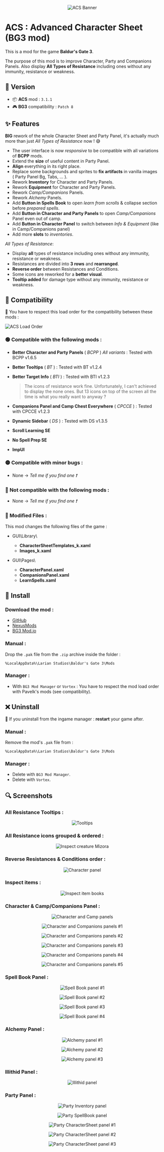 <p align="center">
  <img src="Docs/Banner/ACS_Banner_16_9.png" alt="ACS Banner"/>
</p>

# ACS : Advanced Character Sheet (BG3 mod)

This is a mod for the game **Baldur's Gate 3**.

The purpose of this mod is to improve Character, Party and Companions Panels. 
Also display **All Types of Resistance** including ones without any immunity, resistance or weakness.

## 🔖 Version
- 📦 **ACS** mod : `3.1.1`
- 🎮 **BG3** compatibility : `Patch 8`

## ✨ Features

**BIG** rework of the whole Character Sheet and Party Panel, it's actually much more than just *All Types of Resistance* now ! 😅
- The user interface is now *responsive* to be compatible with all variations of **BCPP** mods.
- Extend the **size** of useful content in Party Panel.
- **Align** everything in its right place.
- Replace some backgrounds and sprites to **fix artifacts** in vanilla images ( Party Panel Bg, Tabs, ... ).
- Rework **Inventory** for Character and Party Panels.
- Rework **Equipment** for Character and Party Panels.
- Rework *Camp/Companions* Panels.
- Rework *Alchemy* Panels.
- Add **Button in Spells Book** to open *learn from scrolls* & collapse section before *prepared spells*.
- Add **Button in Character and Party Panels** to open *Camp/Companions* Panel even out of camp.
- Add **Button in Character Panel** to switch between *Info & Equipment* (like in Camp/Companions panel)
- Add more **slots** to *inventories*.

*All Types of Resistance*:
- Display **all** types of resistance including ones without any immunity, resistance or weakness.
- Resistances are divided into **3 rows** and **rearranged**.
- **Reverse order** between Resistances and Conditions.
- Some icons are reworked for a **better visual**.
- **Tooltip added** for damage type without any immunity, resistance or weakness.

## 🔀 Compatibility

🚨 You have to respect this load order for the compatibility between these mods :
<p align="left">
  <img src="Docs/Compatibility/ACS_load_order.png" alt="ACS Load Order"/>
</p>

### 🟢 **Compatible** with the following mods :
- **Better Character and Party Panels** ( *BCPP* ) *All variants* : Tested with BCPP v1.6.5
- **Better Tooltips** ( *BT* ) : Tested with BT v1.2.4
- **Better Target Info** ( *BTI* ) : Tested with BTI v1.2.3

    > The icons of resistance work fine. Unfortunately, I can't achieved to display the none ones. But 13 icons on top of the screen all the time is what you really want to anyway ?
    
- **Companions Panel and Camp Chest Everywhere** ( *CPCCE* ) : Tested with CPCCE v1.2.3
- **Dynamic Sidebar** ( *DS* ) : Tested with DS v1.3.5
- **Scroll Learning SE**
- **No Spell Prep SE**
- **ImpUI**

### 🟡 Compatible with **minor bugs** :
- None -> *Tell me if you find one ❗*

### 🔴 **Not compatible** with the following mods :
- None -> *Tell me if you find one ❗*

### 📄 Modified Files :

This mod changes the following files of the game :

- GUI\Library\
  - **CharacterSheetTemplates_k.xaml**
  - **Images_k.xaml**
  
- GUI\Pages\
  - **CharacterPanel.xaml**
  - **CompanionsPanel.xaml**
  - **LearnSpells.xaml**

## 💾 Install

### Download the mod : 
- [GitHub](https://github.com/Coyote-31/bg3-advanced-character-sheet/releases)
- [NexusMods](https://www.nexusmods.com/baldursgate3/mods/6458)
- [BG3 Mod.io](https://mod.io/g/baldursgate3/m/advancedcharactersheet)

### Manual :
Drop the `.pak` file from the `.zip` archive inside the folder :

    %LocalAppData%\Larian Studios\Baldur's Gate 3\Mods

### Manager :
- With `BG3 Mod Manager` or `Vortex` : You have to respect the mod load order with Pavelk's mods (see compatibility).

## ❌ Uninstall

🚨 If you uninstall from the ingame manager : **restart** your game after.

### Manual :
Remove the mod's `.pak` file from :

    %LocalAppData%\Larian Studios\Baldur's Gate 3\Mods

### Manager :

- Delete with `BG3 Mod Manager`.
- Delete with `Vortex`.

## 🔍 Screenshots

### All Resistance Tooltips :

<p align="center">
  <img src="Docs/Screenshots/Tooltips.png" alt="Tooltips"/>
</p>

### All Resistance icons grouped & ordered :

<p align="center">
  <img src="Docs/Screenshots/Inspect_creature_Mizora.png" alt="Inspect creature Mizora"/>
</p>

### Reverse Resistances & Conditions order :

<p align="center">
  <img src="Docs/Screenshots/CharPanel_Karlach.png" alt="Character panel"/>
</p>

### Inspect items :

<p align="center">
  <img src="Docs/Screenshots/Inspect_item_books.png" alt="Inspect item books"/>
</p>

### Character & Camp/Companions Panel :

<p align="center">
  <img src="Docs/Screenshots/Char_and_Camp.png" alt="Character and Camp panels"/>
</p>

<p align="center">
  <img src="Docs/Screenshots/Char_and_Companion_1.png" alt="Character and Companions panels #1"/>
</p>

<p align="center">
  <img src="Docs/Screenshots/Char_and_Companion_2.png" alt="Character and Companions panels #2"/>
</p>

<p align="center">
  <img src="Docs/Screenshots/Char_and_Companion_3.png" alt="Character and Companions panels #3"/>
</p>

<p align="center">
  <img src="Docs/Screenshots/Char_and_Companion_4.png" alt="Character and Companions panels #4"/>
</p>

<p align="center">
  <img src="Docs/Screenshots/Char_and_Companion_5.png" alt="Character and Companions panels #5"/>
</p>

### Spell Book Panel :

<p align="center">
  <img src="Docs/Screenshots/SpellBook_1.png" alt="Spell Book panel #1"/>
</p>

<p align="center">
  <img src="Docs/Screenshots/SpellBook_2.png" alt="Spell Book panel #2"/>
</p>

<p align="center">
  <img src="Docs/Screenshots/SpellBook_3.png" alt="Spell Book panel #3"/>
</p>

<p align="center">
  <img src="Docs/Screenshots/SpellBook_4.png" alt="Spell Book panel #4"/>
</p>

### Alchemy Panel :

<p align="center">
  <img src="Docs/Screenshots/Alchemy_1.png" alt="Alchemy panel #1"/>
</p>

<p align="center">
  <img src="Docs/Screenshots/Alchemy_2.png" alt="Alchemy panel #2"/>
</p>

<p align="center">
  <img src="Docs/Screenshots/Alchemy_3.png" alt="Alchemy panel #3"/>
</p>

### Illithid Panel :

<p align="center">
  <img src="Docs/Screenshots/Illithid.png" alt="Illithid panel"/>
</p>

### Party Panel :

<p align="center">
  <img src="Docs/Screenshots/Party_Inventory.png" alt="Party Inventory panel"/>
</p>

<p align="center">
  <img src="Docs/Screenshots/Party_SpellBook.png" alt="Party SpellBook panel"/>
</p>

<p align="center">
  <img src="Docs/Screenshots/Party_CS_1.png" alt="Party CharacterSheet panel #1"/>
</p>

<p align="center">
  <img src="Docs/Screenshots/Party_CS_2.png" alt="Party CharacterSheet panel #2"/>
</p>

<p align="center">
  <img src="Docs/Screenshots/Party_CS_3.png" alt="Party CharacterSheet panel #3"/>
</p>
